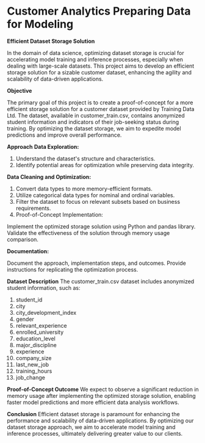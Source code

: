 # Customer Analytics Preparing Data for Modeling
**Efficient Dataset Storage Solution**

In the domain of data science, optimizing dataset storage is crucial for accelerating model training and inference processes, especially when dealing with large-scale datasets. This project aims to develop an efficient storage solution for a sizable customer dataset, enhancing the agility and scalability of data-driven applications.

**Objective**

The primary goal of this project is to create a proof-of-concept for a more efficient storage solution for a customer dataset provided by Training Data Ltd. The dataset, available in customer_train.csv, contains anonymized student information and indicators of their job-seeking status during training. By optimizing the dataset storage, we aim to expedite model predictions and improve overall performance.

**Approach**
**Data Exploration:**

1. Understand the dataset's structure and characteristics.
2. Identify potential areas for optimization while preserving data integrity.

**Data Cleaning and Optimization:**

1. Convert data types to more memory-efficient formats.
2. Utilize categorical data types for nominal and ordinal variables.
3. Filter the dataset to focus on relevant subsets based on business requirements.
4. Proof-of-Concept Implementation:

Implement the optimized storage solution using Python and pandas library.
Validate the effectiveness of the solution through memory usage comparison.

**Documentation:**

Document the approach, implementation steps, and outcomes.
Provide instructions for replicating the optimization process.

**Dataset Description**
The customer_train.csv dataset includes anonymized student information, such as:

1. student_id
2. city
3. city_development_index
4. gender
5. relevant_experience
6. enrolled_university
7. education_level
8. major_discipline
9. experience
10. company_size
11. last_new_job
12. training_hours
13. job_change

**Proof-of-Concept Outcome**
We expect to observe a significant reduction in memory usage after implementing the optimized storage solution, enabling faster model predictions and more efficient data analysis workflows.

**Conclusion**
Efficient dataset storage is paramount for enhancing the performance and scalability of data-driven applications. By optimizing our dataset storage approach, we aim to accelerate model training and inference processes, ultimately delivering greater value to our clients.
